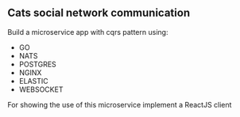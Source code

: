 ## Cats social network communication

Build a microservice app with cqrs pattern using:

* GO
* NATS
* POSTGRES
* NGINX
* ELASTIC
* WEBSOCKET

For showing the use of this microservice implement a ReactJS client